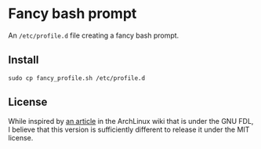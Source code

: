 Fancy bash prompt
=================

An `/etc/profile.d` file creating a fancy bash prompt.

Install
-------

`sudo cp fancy_profile.sh /etc/profile.d`

License
-------

While inspired by [an article](https://wiki.archlinux.org/index.php/Color_Bash_Prompt)
in the ArchLinux wiki that is under the GNU FDL, I believe that this version is
sufficiently different to release it under the MIT license.

